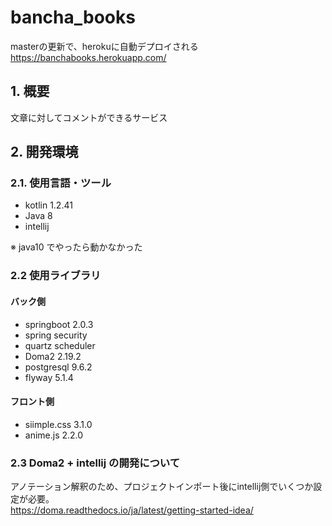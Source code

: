 # bancha_books
masterの更新で、herokuに自動デプロイされる  
https://banchabooks.herokuapp.com/

## 1. 概要
文章に対してコメントができるサービス

## 2. 開発環境
### 2.1. 使用言語・ツール
- kotlin 1.2.41
- Java 8
- intellij

※ java10 でやったら動かなかった

### 2.2 使用ライブラリ
#### バック側
- springboot 2.0.3
- spring security
- quartz scheduler
- Doma2 2.19.2
- postgresql 9.6.2
- flyway 5.1.4

#### フロント側
- siimple.css 3.1.0
- anime.js 2.2.0

### 2.3 Doma2 + intellij の開発について
アノテーション解釈のため、プロジェクトインポート後にintellij側でいくつか設定が必要。  
https://doma.readthedocs.io/ja/latest/getting-started-idea/
